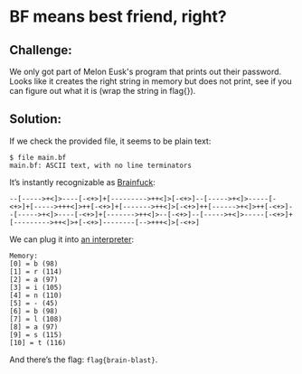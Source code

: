 # BF means best friend, right?

## Challenge:

We only got part of Melon Eusk's program that prints out their password. Looks like it creates the right string in memory but does not print, see if you can figure out what it is (wrap the string in flag{}).

## Solution:

If we check the provided file, it seems to be plain text:

```
$ file main.bf
main.bf: ASCII text, with no line terminators
```

It’s instantly recognizable as [Brainfuck](https://en.wikipedia.org/wiki/Brainfuck):

```
--[----->+<]>----[-<+>]+[--------->++<]>[-<+>]--[----->+<]>-----[-<+>]+[----->+++<]>++[-<+>]+[------->++<]>[-<+>]++[------>+<]>++[-<+>]--[----->+<]>----[-<+>]+[------->++<]>--[-<+>]--[----->+<]>-----[-<+>]+[--------->++<]>+[-<+>]--------[-->+++<]>[-<+>]
```

We can plug it into [an interpreter](https://www.dcode.fr/brainfuck-language):

```
Memory:
[0] = b (98)
[1] = r (114)
[2] = a (97)
[3] = i (105)
[4] = n (110)
[5] = - (45)
[6] = b (98)
[7] = l (108)
[8] = a (97)
[9] = s (115)
[10] = t (116)
```

And there’s the flag: `flag{brain-blast}`.
